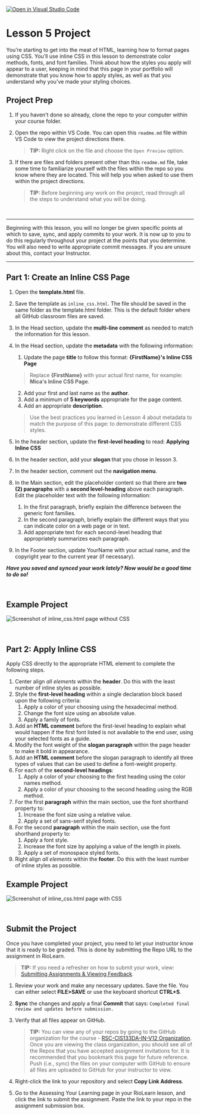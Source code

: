 [![Open in Visual Studio Code](https://classroom.github.com/assets/open-in-vscode-718a45dd9cf7e7f842a935f5ebbe5719a5e09af4491e668f4dbf3b35d5cca122.svg)](https://classroom.github.com/online_ide?assignment_repo_id=13758409&assignment_repo_type=AssignmentRepo)
# Lesson 5 Project
You’re starting to get into the meat of HTML, learning how to format pages using CSS. You’ll use inline CSS in this lesson to demonstrate color methods, fonts, and font families. Think about how the styles you apply will appear to a user, keeping in mind that this page in your portfolio will demonstrate that you know how to apply styles, as well as that you understand why you’ve made your styling choices.

## Project Prep
1. If you haven't done so already, clone the repo to your computer within your course folder.
2. Open the repo within VS Code. You can open this `readme.md` file within VS Code to view the project directions there. 

   > **TIP:** Right click on the file and choose the `Open Preview` option.
3. If there are files and folders present other than this `readme.md` file, take some time to familiarize yourself with the files within the repo so you know where they are located. This will help you when asked to use them within the project directions.

   > **TIP:** Before beginning any work on the project, read through all the steps to understand what you will be doing.

<br>

***
Beginning with this lesson, you will no longer be given specific points at which to save, sync, and apply commits to your work. It is now up to you to do this regularly throughout your project at the points that you determine. You will also need to write appropriate commit messages. If you are unsure about this, contact your Instructor.
***

## Part 1: Create an Inline CSS Page
1. Open the **template.html** file.
2. Save the template as `inline_css.html`. The file should be saved in the same folder as the template.html folder. This is the default folder where all GitHub classroom files are saved. 
3. In the Head section, update the **multi-line comment** as needed to match the information for this lesson. 
4. In the Head section, update the **metadata** with the following information:
    1. Update the page **title** to follow this format: **{FirstName}'s Inline CSS Page**
    > Replace **{FirstName}** with your actual first name, for example: **Mica's Inline CSS Page**.
    2. Add your first and last name as the **author**.
    3. Add a minimum of **5 keywords** appropriate for the page content.
    4. Add an appropriate **description**.
    > Use the best practices you learned in Lesson 4 about metadata to match the purpose of this page: to demonstrate different CSS styles.
    
5. In the header section, update the **first-level heading** to read: **Applying Inline CSS**
6. In the header section, add your **slogan** that you chose in lesson 3.
7. In the header section, comment out the **navigation menu**.
8. In the Main section, edit the placeholder content so that there are **two (2) paragraphs** with a **second level-heading** above each paragraph. Edit the placeholder text with the following information:
    1. In the first paragraph, briefly explain the difference between the generic font families.
    2. In the second paragraph, briefly explain the different ways that you can indicate color on a web page or in text. 
    3. Add appropriate text for each second-level heading that appropriately summarizes each paragraph.
9. In the Footer section, update YourName with your actual name, and the copyright year to the current year (if necessary).

***Have you saved and synced your work lately? Now would be a good time to do so!***


<br>

## Example Project
![Screenshot of inline_css.html page without CSS](https://raw.githubusercontent.com/rsc-cis133DA-in-v12/CourseResources/main/L5-example1.png)

<br>

## Part 2: Apply Inline CSS
Apply CSS directly to the appropriate HTML element to complete the following steps.
    
1. Center align *all elements* within the **header**. Do this with the least number of inline styles as possible. 
2. Style the **first-level heading** within a single declaration block based upon the following criteria:    
    1. Apply a color of your choosing using the hexadecimal method.
    2. Change the font size using an absolute value.
    3. Apply a family of fonts.
3. Add an **HTML comment** before the first-level heading to explain what would happen if the first font listed is not available to the end user, using your selected fonts as a guide.
4. Modify the font weight of the **slogan paragraph** within the page header to make it bold in appearance.
5. Add an **HTML comment** before the slogan paragraph to identify all three types of values that can be used to define a font-weight property.
6. For each of the **second-level headings**:
    1. Apply a color of your choosing to the first heading using the color names method.
    2. Apply a color of your choosing to the second heading using the RGB method.
7. For the first **paragraph** within the main section, use the font shorthand property to:
    1. Increase the font size using a relative value.
    2. Apply a set of sans-serif styled fonts.
8. For the second **paragraph** within the main section, use the font shorthand property to:
    1. Apply a font style.
    2. Increase the font size by applying a value of the length in pixels.
    3. Apply a set of monospace styled fonts.
9. Right align *all elements* within the **footer**. Do this with the least number of inline styles as possible.

## Example Project
![Screenshot of inline_css.html page with CSS](https://raw.githubusercontent.com/rsc-cis133DA-in-v12/CourseResources/main/L5-example2.png)

<br>

## Submit the Project
Once you have completed your project, you need to let your instructor know that it is ready to be graded. This is done by submitting the Repo URL to the assignment in RioLearn.

   > **TIP:** If you need a refresher on how to submit your work, view: [Submitting Assignments & Viewing Feedback](https://riosalado.coursearc.com/content/cis-public/git-github-and-vs-code/submitting-assignments-and-viewing-feedback).
1. Review your work and make any necessary updates. Save the file. You can either select **FILE>SAVE** or use the keyboard shortcut **CTRL+S**.
2. **Sync** the changes and apply a final **Commit** that says: `Completed final review and updates before submission.`
3. Verify that all files appear on GitHub.

   > **TIP:** You can view any of your repos by going to the GitHub organization for the course - [RSC-CIS133DA-IN-V12 Organization](https://github.com/rsc-cis133DA-in-v12). Once you are viewing the class organization, you should see all of the Repos that you have accepted assignment invitations for. It is recommended that you bookmark this page for future reference. Push (i.e., sync) the files on your computer with GitHub to ensure all files are uploaded to GitHub for your instructor to view.
4. Right-click the link to your repository and select **Copy Link Address**.
5. Go to the Assessing Your Learning page in your RioLearn lesson, and click the link to submit the assignment. Paste the link to your repo in the assignment submission box.
